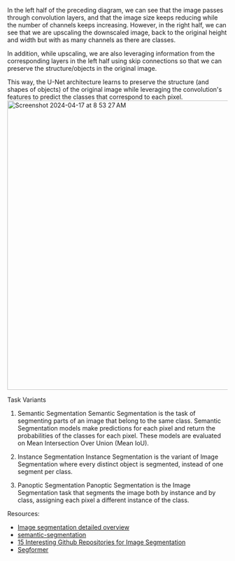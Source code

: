 
In the left half of the preceding diagram, we can see that the image passes through convolution layers,  and that the image size keeps reducing while the number of channels keeps increasing. However, in the right half, we can see that we are upscaling the downscaled image, back to the original height and width but with as many channels as there are classes.

In addition, while upscaling, we are also leveraging information from the corresponding layers in the left half using skip connections so that we can preserve the structure/objects in the original image.

This way, the U-Net architecture learns to preserve the structure (and shapes of objects) of the original image while leveraging the convolution's features to predict the classes that correspond to each pixel.
<img width="660" alt="Screenshot 2024-04-17 at 8 53 27 AM" src="https://github.com/andysingal/CV_public/assets/20493493/9321d8e6-aca8-4b74-ad7d-9b06574ad482">

Task Variants
1. Semantic Segmentation
Semantic Segmentation is the task of segmenting parts of an image that belong to the same class. Semantic Segmentation models make predictions for each pixel and return the probabilities of the classes for each pixel. These models are evaluated on Mean Intersection Over Union (Mean IoU).

2. Instance Segmentation
Instance Segmentation is the variant of Image Segmentation where every distinct object is segmented, instead of one segment per class.

3. Panoptic Segmentation
Panoptic Segmentation is the Image Segmentation task that segments the image both by instance and by class, assigning each pixel a different instance of the class.


Resources:
- [Image segmentation detailed overview](https://www.superannotate.com/blog/image-segmentation-for-machine-learning)
- [semantic-segmentation](https://github.com/xitu/gold-miner/blob/db4f91ae0df1f31d3b02dbf21b4137bfb9fda374/TODO1/semantic-segmentation-u-net-part-1.md)
- [15 Interesting Github Repositories for Image Segmentation](https://encord.com/blog/github-repositories-image-segmentation/)
- [Segformer](https://github.com/huggingface/transformers/blob/5fabebdb7d4f9ee5a6459f7c0dcde0b1901f6205/docs/source/en/tasks/semantic_segmentation.md#fine-tuning-a-model-for-segmentation)
